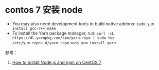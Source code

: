 # contos 7 安装 node

  * You may also need development tools to build native addons:
     `sudo yum install gcc-c++ make`
  * To install the Yarn package manager, run:
     `curl -sL https://dl.yarnpkg.com/rpm/yarn.repo | sudo tee /etc/yum.repos.d/yarn.repo`
     `sudo yum install yarn`
     
参考：
1. [How to install Node.js and npm on CentOS 7](https://linuxize.com/post/how-to-install-node-js-on-centos-7/#1-add-nodesource-yum-repository)